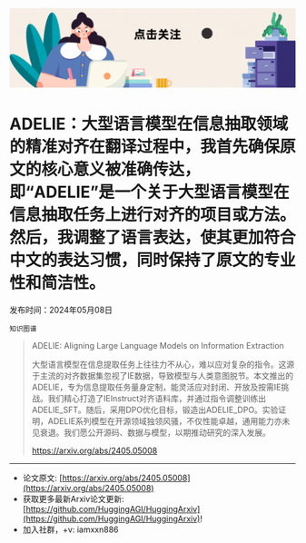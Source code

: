 ![](https://raw.githubusercontent.com/HuggingAGI/HuggingArxiv/main/imgs/follow2.gif)
# ADELIE：大型语言模型在信息抽取领域的精准对齐在翻译过程中，我首先确保原文的核心意义被准确传达，即“ADELIE”是一个关于大型语言模型在信息抽取任务上进行对齐的项目或方法。然后，我调整了语言表达，使其更加符合中文的表达习惯，同时保持了原文的专业性和简洁性。
发布时间：2024年05月08日

`知识图谱`
> ADELIE: Aligning Large Language Models on Information Extraction
>
> 大型语言模型在信息提取任务上往往力不从心，难以应对复杂的指令。这源于主流的对齐数据集忽视了IE数据，导致模型与人类意图脱节。本文推出的ADELIE，专为信息提取任务量身定制，能灵活应对封闭、开放及按需IE挑战。我们精心打造了IEInstruct对齐语料库，并通过指令调整训练出ADELIE_SFT。随后，采用DPO优化目标，锻造出ADELIE_DPO。实验证明，ADELIE系列模型在开源领域独领风骚，不仅性能卓越，通用能力亦未见衰退。我们愿公开源码、数据与模型，以期推动研究的深入发展。
>
> https://arxiv.org/abs/2405.05008


<hr />

- 论文原文: [https://arxiv.org/abs/2405.05008](https://arxiv.org/abs/2405.05008)
- 获取更多最新Arxiv论文更新: [https://github.com/HuggingAGI/HuggingArxiv](https://github.com/HuggingAGI/HuggingArxiv)!
- 加入社群，+v: iamxxn886
